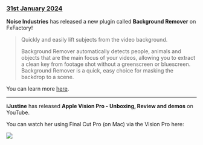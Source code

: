 ### [31st January 2024](/news/20240131)

**Noise Industries** has released a new plugin called **Background Remover** on FxFactory!

> Quickly and easily lift subjects from the video background.
>
> Background Remover automatically detects people, animals and objects that are the main focus of your videos, allowing you to extract a clean key from footage shot without a greenscreen or bluescreen. Background Remover is a quick, easy choice for masking the backdrop to a scene.

You can learn more [here](https://fxfactory.com/info/backgroundremover/).

---

**iJustine** has released **Apple Vision Pro - Unboxing, Review and demos** on YouTube.

You can watch her using Final Cut Pro (on Mac) via the Vision Pro here:

[![](/static/ijustine-vision-pro-youtube.png)](https://youtu.be/CaWt6-xe29k?si=IdH6H-7Rrdi1Q7zs&t=1499)